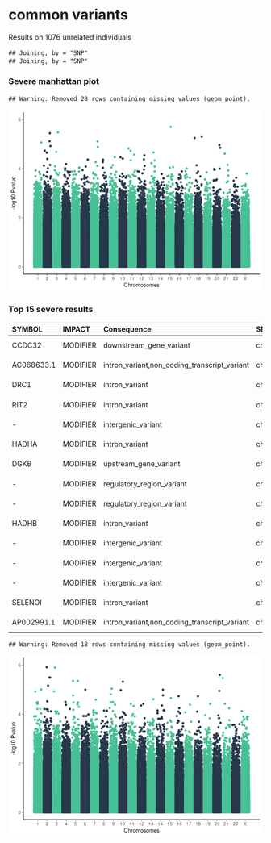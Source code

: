 common variants
================

Results on 1076 unrelated individuals

    ## Joining, by = "SNP"
    ## Joining, by = "SNP"

### Severe manhattan plot

    ## Warning: Removed 28 rows containing missing values (geom_point).

![](common_gwas_files/figure-gfm/q_manhattan_plot-1.png)<!-- -->

### Top 15 severe results

| SYMBOL     | IMPACT   | Consequence                                      | SNP                      |   Pvalue | FDR\_BH | FDR\_BY |
|:-----------|:---------|:-------------------------------------------------|:-------------------------|---------:|--------:|--------:|
| CCDC32     | MODIFIER | downstream\_gene\_variant                        | chr15\_40553905\_CGT\_C  | 2.00e-06 |  0.9881 |       1 |
| AC068633.1 | MODIFIER | intron\_variant,non\_coding\_transcript\_variant | chr3\_118226220\_A\_T    | 3.30e-06 |  0.9881 |       1 |
| DRC1       | MODIFIER | intron\_variant                                  | chr2\_26447115\_A\_T     | 3.60e-06 |  0.9881 |       1 |
| RIT2       | MODIFIER | intron\_variant                                  | chr18\_43077939\_G\_A    | 4.90e-06 |  0.9881 |       1 |
| \-         | MODIFIER | intergenic\_variant                              | chr18\_43141170\_C\_T    | 5.60e-06 |  0.9881 |       1 |
| HADHA      | MODIFIER | intron\_variant                                  | chr2\_26242159\_G\_C     | 7.50e-06 |  0.9881 |       1 |
| DGKB       | MODIFIER | upstream\_gene\_variant                          | chr7\_14905244\_GT\_G    | 7.70e-06 |  0.9881 |       1 |
| \-         | MODIFIER | regulatory\_region\_variant                      | chr1\_2859612\_A\_G      | 8.50e-06 |  0.9881 |       1 |
| \-         | MODIFIER | regulatory\_region\_variant                      | chr20\_11159860\_G\_A    | 1.10e-05 |  0.9881 |       1 |
| HADHB      | MODIFIER | intron\_variant                                  | chr2\_26258591\_G\_A     | 1.19e-05 |  0.9881 |       1 |
| \-         | MODIFIER | intergenic\_variant                              | chr7\_45443910\_A\_ATGTG | 1.30e-05 |  0.9881 |       1 |
| \-         | MODIFIER | intergenic\_variant                              | chr20\_40828006\_C\_T    | 1.41e-05 |  0.9881 |       1 |
| \-         | MODIFIER | intergenic\_variant                              | chr11\_66379908\_C\_CAAA | 1.49e-05 |  0.9881 |       1 |
| SELENOI    | MODIFIER | intron\_variant                                  | chr2\_26371642\_C\_T     | 1.86e-05 |  0.9881 |       1 |
| AP002991.1 | MODIFIER | intron\_variant,non\_coding\_transcript\_variant | chr11\_115732655\_G\_A   | 1.86e-05 |  0.9881 |       1 |

    ## Warning: Removed 18 rows containing missing values (geom_point).

![](common_gwas_files/figure-gfm/manhattan_plot_resist-1.png)<!-- -->
